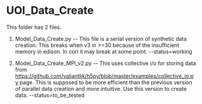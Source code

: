 # UOI_Data_Create

This folder has 2 files.

1. Model_Data_Create.py -- This file is a serial version of synthetic data creation. This breaks when v3 in >=30 because of the insufficient memory in edison. In cori it may break at some point.
    --status=working
     
3. Model_Data_Create_MPI_v2.py -- This uses collective i/o for storing data from https://github.com/valiantljk/h5py/blob/master/examples/collective_io.py page. This is supposed to be more efficient than the previous version of parallel data creation and more intuitive. Use this version to create data. 
       --status=to_be_tested
